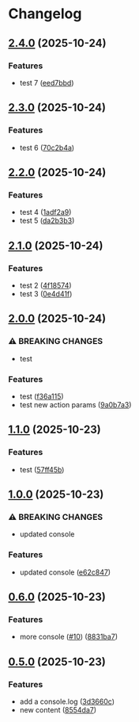 # Changelog

## [2.4.0](https://github.com/bolex222/github-workflow-test/compare/v2.3.0...v2.4.0) (2025-10-24)


### Features

* test 7 ([eed7bbd](https://github.com/bolex222/github-workflow-test/commit/eed7bbddc73dec7516fb23a75ea713e5e5a36252))

## [2.3.0](https://github.com/bolex222/github-workflow-test/compare/v2.2.0...v2.3.0) (2025-10-24)


### Features

* test 6 ([70c2b4a](https://github.com/bolex222/github-workflow-test/commit/70c2b4aa119940dd388aaf54c5de16fad0c78c32))

## [2.2.0](https://github.com/bolex222/github-workflow-test/compare/v2.1.0...v2.2.0) (2025-10-24)


### Features

* test 4 ([1adf2a9](https://github.com/bolex222/github-workflow-test/commit/1adf2a9dc5fdccaaf78aee6f6b098fb7f40e91ca))
* test 5 ([da2b3b3](https://github.com/bolex222/github-workflow-test/commit/da2b3b3d4e63f99ffc5fa64023b0a0e1e917fff5))

## [2.1.0](https://github.com/bolex222/github-workflow-test/compare/v2.0.0...v2.1.0) (2025-10-24)


### Features

* test 2 ([4f18574](https://github.com/bolex222/github-workflow-test/commit/4f185740058090c482306dcc78a4cfe5d4389a09))
* test 3 ([0e4d41f](https://github.com/bolex222/github-workflow-test/commit/0e4d41fb7b38940c6f6813c8b5c9c321e952953e))

## [2.0.0](https://github.com/bolex222/github-workflow-test/compare/v1.1.0...v2.0.0) (2025-10-24)


### ⚠ BREAKING CHANGES

* test

### Features

* test ([f36a115](https://github.com/bolex222/github-workflow-test/commit/f36a1151867bebaa4ba205a1d16982ed2d7f3b71))
* test new action params ([9a0b7a3](https://github.com/bolex222/github-workflow-test/commit/9a0b7a321400b827ad42fad1963395c127e0a023))

## [1.1.0](https://github.com/bolex222/github-workflow-test/compare/v1.0.0...v1.1.0) (2025-10-23)


### Features

* test ([57ff45b](https://github.com/bolex222/github-workflow-test/commit/57ff45bbd7ecba3923862121ce172842909d0df3))

## [1.0.0](https://github.com/bolex222/github-workflow-test/compare/v0.6.0...v1.0.0) (2025-10-23)


### ⚠ BREAKING CHANGES

* updated console

### Features

* updated console ([e62c847](https://github.com/bolex222/github-workflow-test/commit/e62c847e7d3242367e3408486719822937defc6d))

## [0.6.0](https://github.com/bolex222/github-workflow-test/compare/v0.5.0...v0.6.0) (2025-10-23)


### Features

* more console ([#10](https://github.com/bolex222/github-workflow-test/issues/10)) ([8831ba7](https://github.com/bolex222/github-workflow-test/commit/8831ba79cdefde7e62b35cd525cec422bcc97583))

## [0.5.0](https://github.com/bolex222/github-workflow-test/compare/v0.4.0...v0.5.0) (2025-10-23)


### Features

* add a console.log ([3d3660c](https://github.com/bolex222/github-workflow-test/commit/3d3660c9f25aea1d81d2f288d8f5fdec55efc64f))
* new content ([8554da7](https://github.com/bolex222/github-workflow-test/commit/8554da79e5c9ba11941bc7b8bd314bc89dd9297f))
